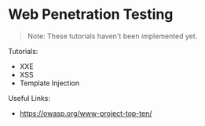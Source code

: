 # Web Penetration Testing

> Note: These tutorials haven't been implemented yet.

Tutorials:

- XXE
- XSS
- Template Injection


Useful Links:

- https://owasp.org/www-project-top-ten/